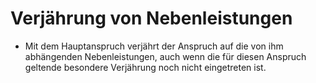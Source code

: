 # Verjährung von Nebenleistungen

- Mit dem Hauptanspruch verjährt der Anspruch auf die von ihm abhängenden Nebenleistungen, auch wenn die für diesen Anspruch geltende besondere Verjährung noch nicht eingetreten ist.

